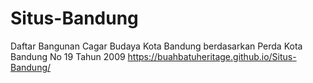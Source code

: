 # Situs-Bandung
Daftar Bangunan Cagar Budaya Kota Bandung berdasarkan Perda Kota Bandung No 19 Tahun 2009
https://buahbatuheritage.github.io/Situs-Bandung/
